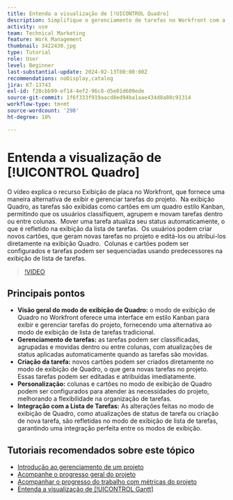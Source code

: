 ```yaml
---
title: Entenda a visualização de [!UICONTROL Quadro]
description: Simplifique o gerenciamento de tarefas no Workfront com a [!UICONTROL interface da exibição do painel] [!DNL Kanban] , oferecendo classificação de tarefas, criação, personalização e integração contínua com a exibição da lista de tarefas para uma organização eficiente do projeto.
activity: use
team: Technical Marketing
feature: Work Management
thumbnail: 3422430.jpg
type: Tutorial
role: User
level: Beginner
last-substantial-update: 2024-02-13T00:00:00Z
recommendations: noDisplay,catalog
jira: KT-13743
exl-id: f28cbb99-ef14-4ef2-96c8-d5e01d609ede
source-git-commit: 1f6f333f919aacd8ed94ba1aae434d8a80c91314
workflow-type: tm+mt
source-wordcount: '298'
ht-degree: 10%

---
```


# Entenda a visualização de [!UICONTROL Quadro]

O vídeo explica o recurso Exibição de placa no Workfront, que fornece uma maneira alternativa de exibir e gerenciar tarefas do projeto. &#x200B; Na exibição Quadro, as tarefas são exibidas como cartões em um quadro estilo Kanban, permitindo que os usuários classifiquem, agrupem e movam tarefas dentro ou entre colunas. &#x200B; Mover uma tarefa atualiza seu status automaticamente, o que é refletido na exibição da lista de tarefas. &#x200B; Os usuários podem criar novos cartões, que geram novas tarefas no projeto e editá-los ou atribuí-los diretamente na exibição Quadro. &#x200B; Colunas e cartões podem ser configurados e tarefas podem ser sequenciadas usando predecessores na exibição de lista de tarefas.

>[!VIDEO](https://video.tv.adobe.com/v/3422430/?quality=12&learn=on&enablevpops)

## Principais pontos

* **Visão geral do modo de exibição de Quadro:** o modo de exibição de Quadro no Workfront oferece uma interface em estilo Kanban para exibir e gerenciar tarefas do projeto, fornecendo uma alternativa ao modo de exibição de lista de tarefas tradicional. &#x200B;
* **Gerenciamento de tarefas:** as tarefas podem ser classificadas, agrupadas e movidas dentro ou entre colunas, com atualizações de status aplicadas automaticamente quando as tarefas são movidas. &#x200B;
* **Criação da tarefa:** novos cartões podem ser criados diretamente no modo de exibição de Quadro, o que gera novas tarefas no projeto. &#x200B; Essas tarefas podem ser editadas e atribuídas imediatamente. &#x200B;
* **Personalização:** colunas e cartões no modo de exibição de Quadro podem ser configurados para atender às necessidades do projeto, melhorando a flexibilidade na organização de tarefas. &#x200B;
* **Integração com a Lista de Tarefas:** As alterações feitas no modo de exibição de Quadro, como atualizações de status de tarefa ou criação de nova tarefa, são refletidas no modo de exibição de lista de tarefas, garantindo uma integração perfeita entre os modos de exibição. &#x200B;


## Tutoriais recomendados sobre este tópico

* [Introdução ao gerenciamento de um projeto](/help/manage-work/projects/getting-started-manage-a-project.md)
* [Acompanhe o progresso geral do projeto](/help/manage-work/projects/track-overall-project-progress.md)
* [Acompanhar o progresso do trabalho com métricas do projeto](/help/manage-work/projects/track-work-progress-with-project-metrics.md)
* [Entenda a visualização de [!UICONTROL Gantt]](/help/manage-work/projects/understand-the-gantt-view.md)
